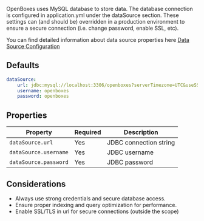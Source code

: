 
OpenBoxes uses MySQL database to store data. The database connection is configured in 
application.yml under the dataSource section. These settings can (and should be) overridden 
in a production environment to ensure a secure connection (i.e. change password, enable SSL, etc).

You can find detailed information about data source properties here [Data Source Configuration](https://docs.grails.org/latest/guide/conf.html#dataSource)


## Defaults
```yaml title="/opt/tomcat/.grails/openboxes.yml"
dataSource:
    url: jdbc:mysql://localhost:3306/openboxes?serverTimezone=UTC&useSSL=false
    username: openboxes
    password: openboxes
```
## Properties

| Property              | Required | Description |
|-----------------------| ---- | ---- |
| `dataSource.url`      | Yes | JDBC connection string |
| `dataSource.username` | Yes | JDBC username |
| `dataSource.password` | Yes | JDBC password |


## Considerations
* Always use strong credentials and secure database access.
* Ensure proper indexing and query optimization for performance.
* Enable SSL/TLS in url for secure connections (outside the scope)


